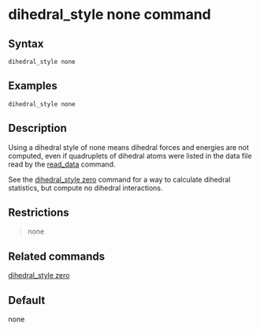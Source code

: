 # dihedral_style none command

## Syntax

``` LAMMPS
dihedral_style none
```

## Examples

``` LAMMPS
dihedral_style none
```

## Description

Using a dihedral style of none means dihedral forces and energies are
not computed, even if quadruplets of dihedral atoms were listed in the
data file read by the [read_data](read_data) command.

See the [dihedral_style zero](dihedral_zero) command for a way to
calculate dihedral statistics, but compute no dihedral interactions.

## Restrictions

> none

## Related commands

[dihedral_style zero](dihedral_zero)

## Default

none
